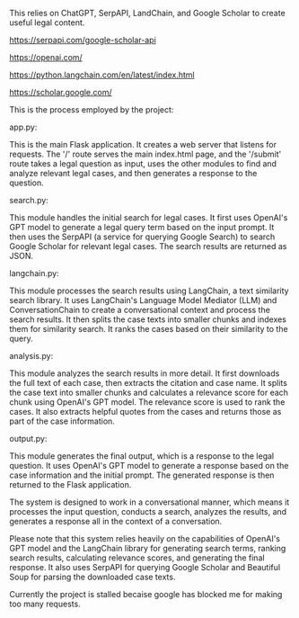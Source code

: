 This relies on ChatGPT, SerpAPI, LandChain, and Google Scholar to create useful legal content.

https://serpapi.com/google-scholar-api

https://openai.com/

https://python.langchain.com/en/latest/index.html

https://scholar.google.com/

This is the process employed by the project:

app.py: 

This is the main Flask application. It creates a web server that listens for requests. The '/' route serves the main index.html page, and the '/submit' route takes a legal question as input, uses the other modules to find and analyze relevant legal cases, and then generates a response to the question.

search.py: 

This module handles the initial search for legal cases. It first uses OpenAI's GPT model to generate a legal query term based on the input prompt. It then uses the SerpAPI (a service for querying Google Search) to search Google Scholar for relevant legal cases. The search results are returned as JSON.

langchain.py: 

This module processes the search results using LangChain, a text similarity search library. It uses LangChain's Language Model Mediator (LLM) and ConversationChain to create a conversational context and process the search results. It then splits the case texts into smaller chunks and indexes them for similarity search. It ranks the cases based on their similarity to the query.

analysis.py: 

This module analyzes the search results in more detail. It first downloads the full text of each case, then extracts the citation and case name. It splits the case text into smaller chunks and calculates a relevance score for each chunk using OpenAI's GPT model. The relevance score is used to rank the cases. It also extracts helpful quotes from the cases and returns those as part of the case information.

output.py: 

This module generates the final output, which is a response to the legal question. It uses OpenAI's GPT model to generate a response based on the case information and the initial prompt. The generated response is then returned to the Flask application.

The system is designed to work in a conversational manner, which means it processes the input question, conducts a search, analyzes the results, and generates a response all in the context of a conversation.

Please note that this system relies heavily on the capabilities of OpenAI's GPT model and the LangChain library for generating search terms, ranking search results, calculating relevance scores, and generating the final response. It also uses SerpAPI for querying Google Scholar and Beautiful Soup for parsing the downloaded case texts.

Currently the project is stalled becaise google has blocked me for making too many requests.

